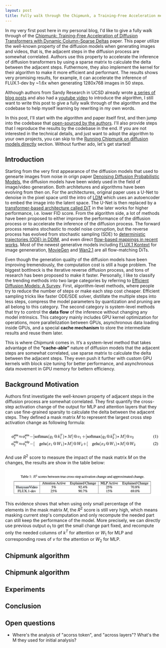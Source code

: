 ```yaml
---
layout: post
title: Fully walk through the Chipmunk, a Training-Free Acceleration method for Diffusion Transformers
---
```


In my very first post here in my personal blog, I'd like to give a fully walk through of the [Chipmunk: Training-Free Acceleration of Diffusion Transformers with Dynamic Column-Sparse Deltas](https://arxiv.org/abs/2506.03275) paper. This paper utilize the well-known property of the diffusion models when generating images and videos, that is, the adjacent steps in the diffusion process are somewhat correlated. Authors use this property to accelerate the inference of diffusion transformers by using a sparse matrix to calculate the delta between the adjacent steps. Futhermore, they also implement the kernel for their algorithm to make it more efficient and performant. The results shows very promising results, for example, it can accelerate the inference of FLUX.1-dev by ~1.6x when generating 1280x768 images in 50 steps.

Although authors from Sandy Research in UCSD already wrote [a series of blog posts](https://sandyresearch.github.io/) and also had a [youtube video](https://youtu.be/Rg9enIRSXmo?si=aB7ZcoG5xfuTlip8) to introduce the algorithm, I still want to write this post to give a fully walk through of the algorithm and the codebase to help myself learning by rewriting in my own words.

In this post, I'll start with the algorithm and paper itself first, and then jump into the codebase that [open-sourced by the authors](https://github.com/sandyresearch/chipmunk). I'll also provide steps that I reproduce the results by the codebase in the end. If you are not interested in the technical details, and just want to adopt the algorithm to your own projects, you can skip to the [Running Chipmunk on diffusion models directly](#running-chipmunk-on-diffusion-models-directly) section. Without further ado, let's get started!

## Introduction

<!---Diffusion model explosion in image/video generation-->
Starting from the very first appearance of the diffusion models that used to genearte images from noise in orign paper [Denoising Diffusion Probabilistic Models](https://arxiv.org/abs/2006.11239), the diffusion models have been widely used in the field of image/video generation. Both architetures and algorithms have been evolving from then on. For the architectures, original paper uses a U-Net to denoise in the pixel space until the intro of [LDM](https://arxiv.org/abs/2112.10752) which uses an autoencoder to embed the image into the latent space. The U-Net is then replaced by a [transformer-based architecture called DiT](https://arxiv.org/abs/2212.09748) in the later works for higher performance, i.e. lower FID score. From the algorithm side, a lot of methods have been proposed to either improve the performance of the diffusion process or to accelerate the inference of the diffusion process. The forward process remains stochastic to model noise corruption, but the reverse process has evolved from stochastic sampling (SDE) to [deterministic trajectories (ODE) in DDIM](https://arxiv.org/abs/2010.02502), and even direct [flow-based mappings in recent works](https://arxiv.org/abs/2210.02747). Most of the newest generative models including [FLUX.1 Kontext](https://arxiv.org/abs/2506.15742) for image geneneration, [MovieGen](https://arxiv.org/abs/2410.13720) and [Wan2.1](https://arxiv.org/abs/2503.20314) are all flow-matching DiTs.

<!---Computation cost and efficiency-->
Even though the generation quality of the diffusion models have been improving tremendously, the computation cost is still a huge problem. The biggest bottlneck is the iterative reverse diffusion process, and tons of research has been proposed to make it faster. Personally, I like to classify the trending methods into two large categories by referring to [Efficient Diffusion Models: A Survey](https://arxiv.org/abs/2502.06805). First, algorithm-level methods, where people try to reduce the number of steps or make each step cost cheaper. Efficient sampling tricks like faster ODE/SDE solver, distillate the multiple steps into less steps, compress the model parameters by quantization and pruning are all belong to this category. The second category is system-level methods that try to control the **data flow** of the inference without changing any model intrinsics. This category mainly includes GPU kernel optimization for operations, more parallelization between GPUs, asynchronous data loading inside GPUs, and a special **cache mechanism** to store the intermediate results and reuse them later.

This is where *Chipmunk* comes in. It’s a system-level method that takes advantage of the **“cache-able”** nature of diffusion models that the adjacent steps are somewhat correlated, use sparse matrix to calculate the delta between the adjacent steps. They even push it further with custom GPU kernels with block size tuning for better performance, and asynchronous data movement in GPU memory for bettern efficiency.

## Background Motivation

Authors first investigate the well-known property of adjacent steps in the diffusion process are somewhat correlated. They first quantify the cross-step activation change of the output for MLP and attention layers that they can use fine-grained sparsity to calculate the delta between the adjacent steps. They defined a mask matrix $M$ to represent the largest cross step activation change as following formula:

![mask_formula](../images/chipmunk/mask_formula.png)

And use $R^2$ score to measure the impact of the mask matrix $M$ on the changes, the results are show in the table below:

![table_analysis](../images/chipmunk/table_analysis.png)

This evidence shows that when using only small percentage of the elements in the mask matrix $M$, the $R^2$ score is still very high, which means masking current step's computation and only recompute the needed part can still keep the performance of the model. More precisely, we can directly use previous output $o_1$ to get the small change part fixed, and recompute only the needed columns of $k^{T}$ for attention or $W_{1}$ for MLP and corresponding rows of $v$ for the attention or $W_{2}$ for MLP.




## Chipmunk algorithm



## Chipmunk algorithm

## Experiments

## Conclusion

## Open questions
- Where's the analysis of "acorss token", and "across layers"? What's the M they used for initial analysis?